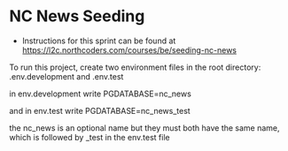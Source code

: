 # NC News Seeding

- Instructions for this sprint can be found at https://l2c.northcoders.com/courses/be/seeding-nc-news


To run this project, create two environment files in the root directory:
.env.development and
.env.test

in env.development write PGDATABASE=nc_news

and in env.test write PGDATABASE=nc_news_test

the nc_news is an optional name but they must both have the same name, which is followed by _test in the env.test file